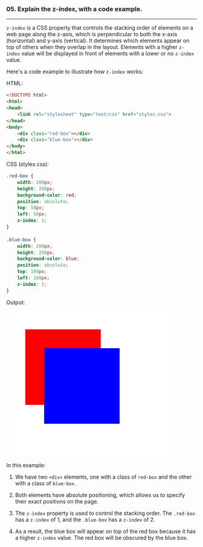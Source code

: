 ### 05. Explain the z-index, with a code example.
---

`z-index` is a CSS property that controls the stacking order of elements on a web page along the z-axis, which is perpendicular to both the x-axis (horizontal) and y-axis (vertical). It determines which elements appear on top of others when they overlap in the layout. Elements with a higher `z-index` value will be displayed in front of elements with a lower or no `z-index` value.

Here's a code example to illustrate how `z-index` works:

HTML:
```html
<!DOCTYPE html>
<html>
<head>
    <link rel="stylesheet" type="text/css" href="styles.css">
</head>
<body>
    <div class="red-box"></div>
    <div class="blue-box"></div>
</body>
</html>
```

CSS (styles.css):
```css
.red-box {
    width: 200px;
    height: 200px;
    background-color: red;
    position: absolute;
    top: 50px;
    left: 50px;
    z-index: 1;
}

.blue-box {
    width: 200px;
    height: 200px;
    background-color: blue;
    position: absolute;
    top: 100px;
    left: 100px;
    z-index: 2;
}
```
Output: 

![output](./output.png)

In this example:

1. We have two `<div>` elements, one with a class of `red-box` and the other with a class of `blue-box`.

2. Both elements have absolute positioning, which allows us to specify their exact positions on the page.

3. The `z-index` property is used to control the stacking order. The `.red-box` has a `z-index` of 1, and the `.blue-box` has a `z-index` of 2.

4. As a result, the blue box will appear on top of the red box because it has a higher `z-index` value. The red box will be obscured by the blue box.